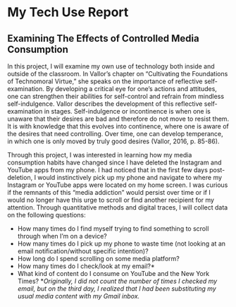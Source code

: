 # My Tech Use Report
## Examining The Effects of Controlled Media Consumption

In this project, I will examine my own use of technology both inside and outside of the classroom. In Vallor’s chapter on “Cultivating the Foundations of Technomoral Virtue,” she speaks on the importance of reflective self-examination. By developing a critical eye for one’s actions and attitudes, one can strengthen their abilities for self-control and refrain from mindless self-indulgence. Vallor describes the development of this reflective self-examination in stages. Self-indulgence or incontinence is when one is unaware that their desires are bad and therefore do not move to resist them. It is with knowledge that this evolves into continence, where one is aware of the desires that need controlling. Over time, one can develop temperance, in which one is only moved by truly good desires (Vallor, 2016, p. 85-86).

Through this project, I was interested in learning how my media consumption habits have changed since I have deleted the Instagram and YouTube apps from my phone. I had noticed that in the first few days post-deletion, I would instinctively pick up my phone and navigate to where my Instagram or YouTube apps were located on my home screen. I was curious if the remnants of this “media addiction” would persist over time or if I would no longer have this urge to scroll or find another recipient for my attention. Through quantitative methods and digital traces, I will collect data on the following questions:

* How many times do I find myself trying to find something to scroll through when I’m on a device?
* How many times do I pick up my phone to waste time (not looking at an email notification/without specific intention)?
* How long do I spend scrolling on some media platform?
* How many times do I check/look at my email?*
* What kind of content do I consume on YouTube and the New York Times?
**Originally, I did not count the number of times I checked my email, but on the third day, I realized that I had been substituting my usual media content with my Gmail inbox.*

